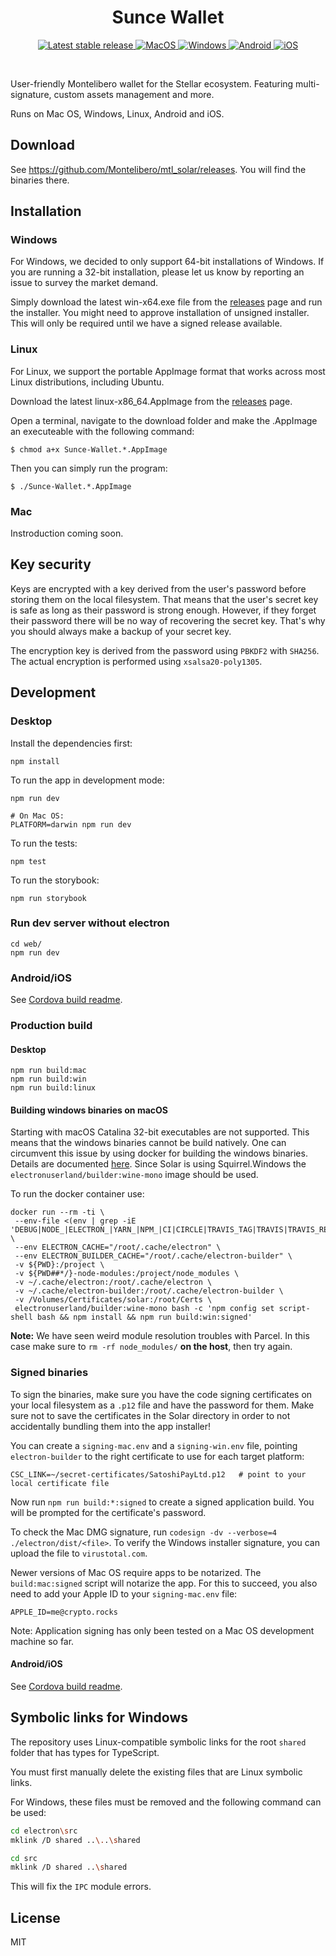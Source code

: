 <h1 align="center">Sunce Wallet</h1>

<p align="center">
  <a href="https://github.com/Montelibero/mtl_solar/releases/latest">
    <img alt="Latest stable release" src="https://badgen.net/github/release/Montelibero/mtl_solar/stable" />
  </a>
  <a href="https://github.com/Montelibero/mtl_solar/releases/latest">
    <img alt="MacOS" src="https://badgen.net/badge/icon/MacOS?icon=apple&label&color=cyan" />
  </a>
  <a href="https://github.com/Montelibero/mtl_solar/releases/latest">
    <img alt="Windows" src="https://badgen.net/badge/icon/Windows?icon=windows&label&color=cyan" />
  </a>
  <a href="https://github.com/Montelibero/mtl_solar/releases/latest">
    <img alt="Android" src="https://badgen.net/badge/icon/Android?icon=googleplay&label&color=cyan" />
  </a>
  <a href="https://github.com/Montelibero/mtl_solar/releases/latest">
    <img alt="iOS" src="https://badgen.net/badge/icon/iOS?icon=apple&label&color=cyan" />
  </a>
</p>

<br />

User-friendly Montelibero wallet for the Stellar ecosystem. Featuring multi-signature, custom assets management and more.

Runs on Mac OS, Windows, Linux, Android and iOS.

## Download

See <https://github.com/Montelibero/mtl_solar/releases>. You will find the binaries there.

## Installation

### Windows

For Windows, we decided to only support 64-bit installations of Windows. If you are running
a 32-bit installation, please let us know by reporting an issue to survey the market demand.

Simply download the latest win-x64.exe file from the [releases](https://github.com/Montelibero/mtl_solar/releases) page and run
the installer. You might need to approve installation of unsigned installer. This will only
be required until we have a signed release available.

### Linux

For Linux, we support the portable AppImage format that works across most Linux distributions, including Ubuntu.

Download the latest linux-x86_64.AppImage from the [releases](https://github.com/Montelibero/mtl_solar/releases) page.

Open a terminal, navigate to the download folder and make the .AppImage an executeable with
the following command:

```
$ chmod a+x Sunce-Wallet.*.AppImage
```

Then you can simply run the program:

```
$ ./Sunce-Wallet.*.AppImage
```

### Mac

Instroduction coming soon.

## Key security

Keys are encrypted with a key derived from the user's password before storing them on the local filesystem. That means that the user's secret key is safe as long as their password is strong enough. However, if they forget their password there will be no way of recovering the secret key. That's why you should always make a backup of your secret key.

The encryption key is derived from the password using `PBKDF2` with `SHA256`. The actual encryption is performed using `xsalsa20-poly1305`.

## Development

### Desktop

Install the dependencies first:

```
npm install
```

To run the app in development mode:

```
npm run dev

# On Mac OS:
PLATFORM=darwin npm run dev
```

To run the tests:

```
npm test
```

To run the storybook:

```
npm run storybook
```

### Run dev server without electron

```
cd web/
npm run dev
```

### Android/iOS

See [Cordova build readme](./cordova/README.md).

### Production build

#### Desktop

```
npm run build:mac
npm run build:win
npm run build:linux
```

#### Building windows binaries on macOS

Starting with macOS Catalina 32-bit executables are not supported. This means that the windows binaries cannot be build natively. One can circumvent this issue by using docker for building the windows binaries. Details are documented [here](https://www.electron.build/multi-platform-build#build-electron-app-using-docker-on-a-local-machine). Since Solar is using Squirrel.Windows the `electronuserland/builder:wine-mono` image should be used.

To run the docker container use:

```
docker run --rm -ti \
 --env-file <(env | grep -iE 'DEBUG|NODE_|ELECTRON_|YARN_|NPM_|CI|CIRCLE|TRAVIS_TAG|TRAVIS|TRAVIS_REPO_|TRAVIS_BUILD_|TRAVIS_BRANCH|TRAVIS_PULL_REQUEST_|APPVEYOR_|CSC_|GH_|GITHUB_|BT_|AWS_|STRIP|BUILD_') \
 --env ELECTRON_CACHE="/root/.cache/electron" \
 --env ELECTRON_BUILDER_CACHE="/root/.cache/electron-builder" \
 -v ${PWD}:/project \
 -v ${PWD##*/}-node-modules:/project/node_modules \
 -v ~/.cache/electron:/root/.cache/electron \
 -v ~/.cache/electron-builder:/root/.cache/electron-builder \
 -v /Volumes/Certificates/solar:/root/Certs \
 electronuserland/builder:wine-mono bash -c 'npm config set script-shell bash && npm install && npm run build:win:signed'
```

**Note:** We have seen weird module resolution troubles with Parcel. In this case make sure to `rm -rf node_modules/` **on the host**, then try again.

### Signed binaries

To sign the binaries, make sure you have the code signing certificates on your local filesystem as a `.p12` file and have the password for them. Make sure not to save the certificates in the Solar directory in order to not accidentally bundling them into the app installer!

You can create a `signing-mac.env` and a `signing-win.env` file, pointing `electron-builder` to the right certificate to use for each target platform:

```
CSC_LINK=~/secret-certificates/SatoshiPayLtd.p12   # point to your local certificate file
```

Now run `npm run build:*:signed` to create a signed application build. You will be prompted for the certificate's password.

To check the Mac DMG signature, run `codesign -dv --verbose=4 ./electron/dist/<file>`. To verify the Windows installer signature, you can upload the file to `virustotal.com`.

Newer versions of Mac OS require apps to be notarized. The `build:mac:signed` script will notarize the app. For this to succeed, you also need to add your Apple ID to your `signing-mac.env` file:

```
APPLE_ID=me@crypto.rocks
```

Note: Application signing has only been tested on a Mac OS development machine so far.

#### Android/iOS

See [Cordova build readme](./cordova/README.md).

## Symbolic links for Windows

The repository uses Linux-compatible symbolic links for the root `shared` folder that has types for TypeScript.

You must first manually delete the existing files that are Linux symbolic links.

For Windows, these files must be removed and the following command can be used:

```sh
cd electron\src
mklink /D shared ..\..\shared

cd src
mklink /D shared ..\shared
```

This will fix the `IPC` module errors.

## License

MIT
